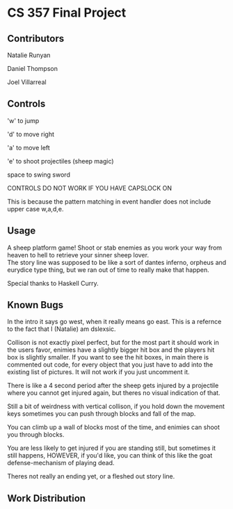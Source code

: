 # CS 357 Final Project
## Contributors
Natalie Runyan

Daniel Thompson

Joel Villarreal

## Controls
'w' to jump

'd' to move right

'a' to move left

'e' to shoot projectiles (sheep magic)

space to swing sword

CONTROLS DO NOT WORK IF YOU HAVE CAPSLOCK ON

This is because the pattern matching in event handler does not include upper case w,a,d,e. 

## Usage
A sheep platform game! Shoot or stab enemies as you work your way from heaven to hell to retrieve your sinner sheep lover.  
The story line was supposed to be like a sort of dantes inferno, orpheus and eurydice type thing, but we ran out of time to really make that happen.

Special thanks to Haskell Curry. 

## Known Bugs
In the intro it says go west, when it really means go east. This is a refernce to the fact that I (Natalie) am dslexsic.

Collison is not exactly pixel perfect, but for the most part it should work in the users favor, enimies have a slightly bigger hit box and the players hit box is slightly smaller. If you want to see the hit boxes, in main there is commented out code, for every object that you just have to add into the existing list of pictures. It will not work if you just uncomment it.

There is like a 4 second period after the sheep gets injured by a projectile where you cannot get injured again, but theres no visual indication of that.

Still a bit of weirdness with vertical collison, if you hold down the movement keys sometimes you can push through blocks and fall of the map.

You can climb up a wall of blocks most of the time, and enimies can shoot you through blocks.

You are less likely to get injured if you are standing still, but sometimes it still happens, HOWEVER, if you'd like, you can think of this like the goat defense-mechanism of playing dead.

Theres not really an ending yet, or a fleshed out story line.


## Work Distribution
